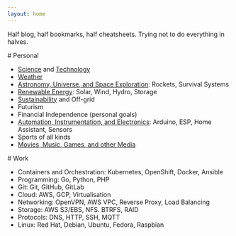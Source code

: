```yaml
---
layout: home
---
```


Half blog, half bookmarks, half cheatsheets. Trying not to do everything in halves.

<div class="row">
<div class="col-sm" markdown="1">
# Personal

* [Science](/science) and [Technology](/technology)
* [Weather](/weather)
* [Astronomy, Universe, and Space Exploration](/space): Rockets, Survival Systems
* [Renewable Energy](/energy): Solar, Wind, Hydro, Storage
* [Sustainability](/energy) and Off-grid
* Futurism
* Financial Independence (personal goals)
* [Automation, Instrumentation, and Electronics](/makers): Arduino, ESP, Home Assistant, Sensors
* Sports of all kinds
* [Movies, Music, Games, and other Media](/media)
</div>

<div class="col-sm" markdown="1">
# Work

* Containers and Orchestration: Kubernetes, OpenShift, Docker, Ansible
* Programming: Go, Python, PHP
* Git: Git, GitHub, GitLab
* Cloud: AWS, GCP, Virtualisation
* Networking: OpenVPN, AWS VPC, Reverse Proxy, Load Balancing
* Storage: AWS S3/EBS, NFS. BTRFS, RAID
* Protocols: DNS, HTTP, SSH, MQTT
* Linux: Red Hat, Debian, Ubuntu, Fedora, Raspbian
</div>
</div>
